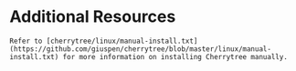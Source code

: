 
#  Additional Resources


	Refer to [cherrytree/linux/manual-install.txt](https://github.com/giuspen/cherrytree/blob/master/linux/manual-install.txt) for more information on installing Cherrytree manually.